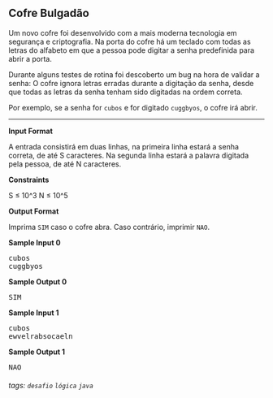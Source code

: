 ## Cofre Bulgadão

Um novo cofre foi desenvolvido com a mais moderna tecnologia em segurança e criptografia. Na porta do cofre há um teclado com todas as letras do alfabeto em que a pessoa pode digitar a senha predefinida para abrir a porta.

Durante alguns testes de rotina foi descoberto um bug na hora de validar a senha: O cofre ignora letras erradas durante a digitação da senha, desde que todas as letras da senha tenham sido digitadas na ordem correta.

Por exemplo, se a senha for `cubos` e for digitado `cuggbyos`, o cofre irá abrir.

---

**Input Format**

A entrada consistirá em duas linhas, na primeira linha estará a senha correta, de até S caracteres. Na segunda linha estará a palavra digitada pela pessoa, de até N caracteres.

**Constraints**

S ≤ 10^3 N ≤ 10^5

**Output Format**

Imprima `SIM` caso o cofre abra. Caso contrário, imprimir `NAO`.

**Sample Input 0**


<pre>
cubos
cuggbyos
</pre>

**Sample Output 0**

<pre>
SIM
</pre>

**Sample Input 1**

<pre>
cubos
ewvelrabsocaeln
</pre>

**Sample Output 1**

<pre>
NAO
</pre>

###### tags: `desafio` `lógica` `java`